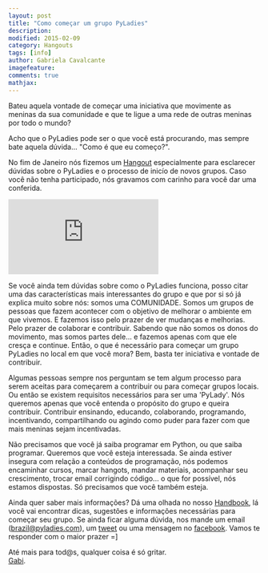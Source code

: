 ```yaml
---
layout: post
title: "Como começar um grupo PyLadies"
description: 
modified: 2015-02-09
category: Hangouts
tags: [info]
author: Gabriela Cavalcante
imagefeature: 
comments: true
mathjax: 
---
```


Bateu aquela vontade de começar uma iniciativa que movimente as meninas da sua comunidade e que te ligue a uma rede de outras meninas por todo o mundo?

Acho que o PyLadies pode ser o que você está procurando, mas sempre bate aquela dúvida... "Como é que eu começo?".

No fim de Janeiro nós fizemos um [Hangout](https://www.youtube.com/watch?v=QMzYwpqLRvE) especialmente para esclarecer dúvidas sobre o PyLadies e o processo de inicío de novos grupos. Caso você não tenha participado, nós gravamos com carinho para você dar uma conferida. 

<iframe src="https://www.youtube.com/embed/QMzYwpqLRvE" frameborder="0" allowfullscreen></iframe>
<br>

Se você ainda tem dúvidas sobre como o PyLadies funciona, posso citar uma das características mais interessantes do grupo e que por si só já explica muito sobre nós: somos uma COMUNIDADE. Somos um grupos de pessoas que fazem acontecer com o objetivo de melhorar o ambiente em que vivemos. E fazemos isso pelo prazer de ver mudanças e melhorias. Pelo prazer de colaborar e contribuir. Sabendo que não somos os donos do movimento, mas somos partes dele... e fazemos apenas com que ele cresça e continue. Então, o que é necessário para começar um grupo PyLadies no local em que você mora? Bem, basta ter iniciativa e vontade de contribuir.

Algumas pessoas sempre nos perguntam se tem algum processo para serem aceitas para começarem a contribuir ou para começar grupos locais. Ou então se existem requisitos necessários para ser uma 'PyLady'. Nós queremos apenas que você entenda o propósito do grupo e queira contribuir. Contribuir ensinando, educando, colaborando, programando, incentivando, compartilhando ou agindo como puder para fazer com que mais meninas sejam incentivadas.

Não precisamos que você já saiba programar em Python, ou que saiba programar. Queremos que você esteja interessada. Se ainda estiver insegura com relação a conteúdos de programação, nós podemos encaminhar cursos, marcar hangots, mandar materiais, acompanhar seu crescimento, trocar email corrigindo código... o que for possível, nós estamos dispostas. Só precisamos que você também esteja.

Ainda quer saber mais informações? Dá uma olhada no nosso [Handbook](http://brazilpyladies.gitbooks.io/handbook/), lá você vai encontrar dicas, sugestões e informações necessárias para começar seu grupo. Se ainda ficar alguma dúvida, nos mande um email (brazil@pyladies.com), um [tweet](https://twitter.com/PyLadiesBrazil) ou uma mensagem no [facebook](https://www.facebook.com/pyladies.brasil). Vamos te responder com o maior prazer =]

Até mais para tod@s, 
qualquer coisa é só gritar.<br>
[Gabi](http://i-am-gabi.github.io/).
 
<br/>